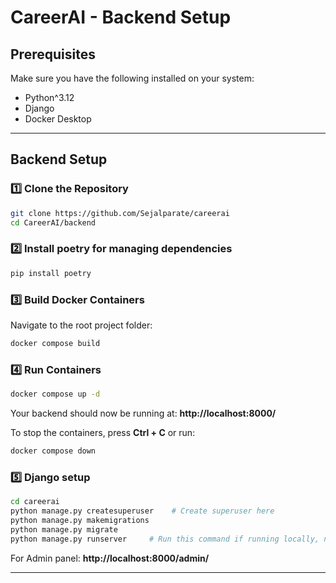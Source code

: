 # CareerAI - Backend Setup

## Prerequisites
Make sure you have the following installed on your system:
- Python^3.12
- Django
- Docker Desktop

---

## Backend Setup

### 1️⃣ Clone the Repository
```sh
git clone https://github.com/Sejalparate/careerai
cd CareerAI/backend
```

### 2️⃣ Install poetry for managing dependencies
```sh
pip install poetry
```

### 3️⃣ Build Docker Containers
Navigate to the root project folder:
```sh
docker compose build
```

### 4️⃣ Run Containers
```sh
docker compose up -d
```
Your backend should now be running at: **http://localhost:8000/**

To stop the containers, press **Ctrl + C** or run:
```sh
docker compose down
```

### 5️⃣ Django setup

```sh
cd careerai
python manage.py createsuperuser    # Create superuser here
python manage.py makemigrations
python manage.py migrate
python manage.py runserver     # Run this command if running locally, no need to run it if docker container is running
```
For Admin panel: **http://localhost:8000/admin/**

---
